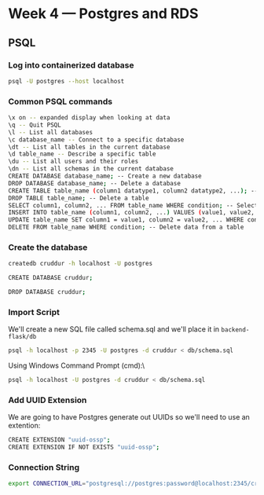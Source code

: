 # Week 4 — Postgres and RDS
## PSQL
### Log into containerized database
```sh
psql -U postgres --host localhost
```
### Common PSQL commands
```sh
\x on -- expanded display when looking at data
\q -- Quit PSQL
\l -- List all databases
\c database_name -- Connect to a specific database
\dt -- List all tables in the current database
\d table_name -- Describe a specific table
\du -- List all users and their roles
\dn -- List all schemas in the current database
CREATE DATABASE database_name; -- Create a new database
DROP DATABASE database_name; -- Delete a database
CREATE TABLE table_name (column1 datatype1, column2 datatype2, ...); -- Create a new table
DROP TABLE table_name; -- Delete a table
SELECT column1, column2, ... FROM table_name WHERE condition; -- Select data from a table
INSERT INTO table_name (column1, column2, ...) VALUES (value1, value2, ...); -- Insert data into a table
UPDATE table_name SET column1 = value1, column2 = value2, ... WHERE condition; -- Update data in a table
DELETE FROM table_name WHERE condition; -- Delete data from a table
```
### Create the database
```sh
createdb cruddur -h localhost -U postgres
```
```sh
CREATE DATABASE cruddur;
```
```sh
DROP DATABASE cruddur;
```
### Import Script
We'll create a new SQL file called schema.sql and we'll place it in `backend-flask/db`
```sh
psql -h localhost -p 2345 -U postgres -d cruddur < db/schema.sql
```
Using Windows Command Prompt (cmd):\
```sh
psql -h localhost -U postgres -d cruddur < db/schema.sql
```
### Add UUID Extension
We are going to have Postgres generate out UUIDs so we'll need to use an extention:
```sh
CREATE EXTENSION "uuid-ossp";
CREATE EXTENSION IF NOT EXISTS "uuid-ossp";
```
### Connection String
```sh
export CONNECTION_URL="postgresql://postgres:password@localhost:2345/cruddur"
```
